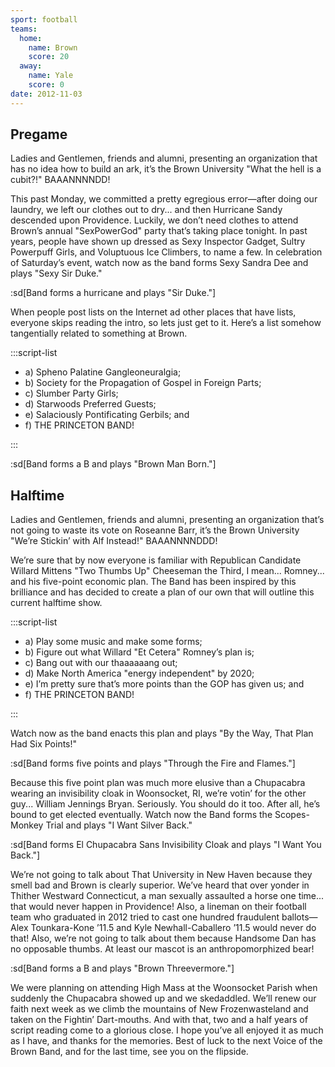 ```yaml
---
sport: football
teams:
  home:
    name: Brown
    score: 20
  away:
    name: Yale
    score: 0
date: 2012-11-03
---
```


## Pregame

Ladies and Gentlemen, friends and alumni, presenting an organization that has no idea how to build an ark, it’s the Brown University "What the hell is a cubit?!" BAAANNNNDD!

This past Monday, we committed a pretty egregious error—after doing our laundry, we left our clothes out to dry... and then Hurricane Sandy descended upon Providence. Luckily, we don’t need clothes to attend Brown’s annual "SexPowerGod" party that’s taking place tonight. In past years, people have shown up dressed as Sexy Inspector Gadget, Sultry Powerpuff Girls, and Voluptuous Ice Climbers, to name a few. In celebration of Saturday’s event, watch now as the band forms Sexy Sandra Dee and plays "Sexy Sir Duke."

:sd[Band forms a hurricane and plays "Sir Duke."]

When people post lists on the Internet ad other places that have lists, everyone skips reading the intro, so lets just get to it. Here’s a list somehow tangentially related to something at Brown.

:::script-list

- a) Spheno Palatine Gangleoneuralgia;
- b) Society for the Propagation of Gospel in Foreign Parts;
- c) Slumber Party Girls;
- d) Starwoods Preferred Guests;
- e) Salaciously Pontificating Gerbils; and
- f) THE PRINCETON BAND!

:::

:sd[Band forms a B and plays "Brown Man Born."]

## Halftime

Ladies and Gentlemen, friends and alumni, presenting an organization that’s not going to waste its vote on Roseanne Barr, it’s the Brown University "We’re Stickin’ with Alf Instead!" BAAANNNNDDD!

We’re sure that by now everyone is familiar with Republican Candidate Willard Mittens "Two Thumbs Up" Cheeseman the Third, I mean... Romney... and his five-point economic plan. The Band has been inspired by this brilliance and has decided to create a plan of our own that will outline this current halftime show.

:::script-list

- a) Play some music and make some forms;
- b) Figure out what Willard "Et Cetera" Romney’s plan is;
- c) Bang out with our thaaaaaang out;
- d) Make North America "energy independent" by 2020;
- e) I’m pretty sure that’s more points than the GOP has given us; and
- f) THE PRINCETON BAND!

:::

Watch now as the band enacts this plan and plays "By the Way, That Plan Had Six Points!"

:sd[Band forms five points and plays "Through the Fire and Flames."]

Because this five point plan was much more elusive than a Chupacabra wearing an invisibility cloak in Woonsocket, RI, we’re votin’ for the other guy... William Jennings Bryan. Seriously. You should do it too. After all, he’s bound to get elected eventually. Watch now the Band forms the Scopes-Monkey Trial and plays "I Want Silver Back."

:sd[Band forms El Chupacabra Sans Invisibility Cloak and plays "I Want You Back."]

We’re not going to talk about That University in New Haven because they smell bad and Brown is clearly superior. We’ve heard that over yonder in Thither Westward Connecticut, a man sexually assaulted a horse one time... that would never happen in Providence! Also, a lineman on their football team who graduated in 2012 tried to cast one hundred fraudulent ballots—Alex Tounkara-Kone ’11.5 and Kyle Newhall-Caballero ’11.5 would never do that! Also, we’re not going to talk about them because Handsome Dan has no opposable thumbs. At least our mascot is an anthropomorphized bear!

:sd[Band forms a B and plays "Brown Threevermore."]

We were planning on attending High Mass at the Woonsocket Parish when suddenly the Chupacabra showed up and we skedaddled. We’ll renew our faith next week as we climb the mountains of New Frozenwasteland and taken on the Fightin’ Dart-mouths. And with that, two and a half years of script reading come to a glorious close. I hope you’ve all enjoyed it as much as I have, and thanks for the memories. Best of luck to the next Voice of the Brown Band, and for the last time, see you on the flipside.
